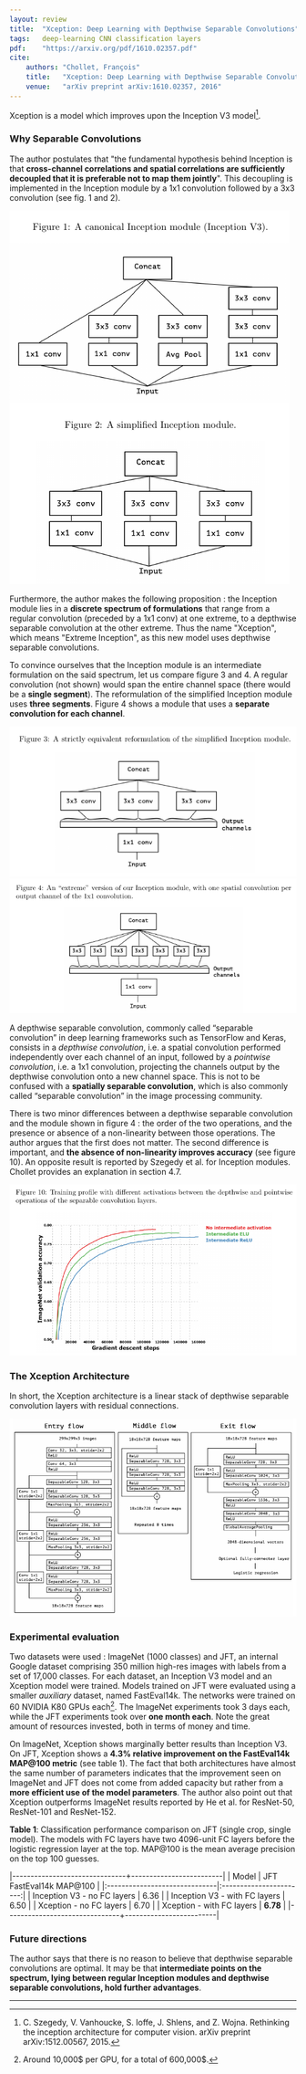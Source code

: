 ```yaml
---
layout: review
title:  "Xception: Deep Learning with Depthwise Separable Convolutions"
tags:   deep-learning CNN classification layers
pdf:    "https://arxiv.org/pdf/1610.02357.pdf"
cite:
    authors: "Chollet, François"
    title:   "Xception: Deep Learning with Depthwise Separable Convolutions"
    venue:   "arXiv preprint arXiv:1610.02357, 2016"
---
```


Xception is a model which improves upon the Inception V3 model[^1]. 

### Why Separable Convolutions

The author postulates that "the fundamental hypothesis behind Inception is that **cross-channel correlations and spatial correlations are sufficiently decoupled that it is preferable not to map them jointly**". This decoupling is implemented in the Inception module by a 1x1 convolution followed by a 3x3 convolution (see fig. 1 and 2).

![Figure 1 and 2](/deep-learning/images/xception/fig1-2.png)

Furthermore, the author makes the following proposition : the Inception module lies in a **discrete spectrum of formulations** that range from a regular convolution (preceded by a 1x1 conv) at one extreme, to a depthwise separable convolution at the other extreme. Thus the name "Xception", which means "Extreme Inception", as this new model uses depthwise separable convolutions.

To convince ourselves that the Inception module is an intermediate formulation on the said spectrum, let us compare figure 3 and 4. A regular convolution (not shown) would span the entire channel space (there would be a **single segment**). The reformulation of the simplified Inception module uses **three segments**. Figure 4 shows a module that uses a **separate convolution for each channel**.

![Figure 3](/deep-learning/images/xception/fig3.png)
![Figure 4](/deep-learning/images/xception/fig4.png)

A depthwise separable convolution, commonly called “separable convolution” in deep learning frameworks such as TensorFlow and Keras, consists in a _depthwise convolution_, i.e. a spatial convolution performed independently over each channel of an input, followed by a _pointwise convolution_, i.e. a 1x1 convolution, projecting the channels output by the depthwise convolution onto a new channel space. This is not to be confused with a **spatially separable convolution**, which is also commonly called “separable convolution” in the image processing community.

There is two minor differences between a depthwise separable convolution and the module shown in figure 4 : the order of the two operations, and the presence or absence of a non-linearity between those operations. The author argues that the first does not matter. The second difference is important, and **the absence of non-linearity improves accuracy** (see figure 10). An opposite result is reported by Szegedy et al. for Inception modules. Chollet provides an explanation in section 4.7.

![Figure 10](/deep-learning/images/xception/fig10.png)

### The Xception Architecture

In short, the Xception architecture is a linear stack of depthwise separable convolution layers with residual connections.

![Xception architecture](/deep-learning/images/xception/architecture.png)

### Experimental evaluation

Two datasets were used : ImageNet (1000 classes) and JFT, an internal Google dataset comprising 350 million high-res images with labels from a set of 17,000 classes. For each dataset, an Inception V3 model and an Xception model were trained. Models trained on JFT were evaluated using a smaller _auxiliary_ dataset, named FastEval14k. The networks were trained on 60 NVIDIA K80 GPUs each[^2]. The ImageNet experiments took 3 days each, while the JFT experiments took over **one month each**. Note the great amount of resources invested, both in terms of money and time.

On ImageNet, Xception shows marginally better results than Inception V3. On JFT, Xception shows a **4.3% relative improvement on the FastEval14k MAP@100 metric** (see table 1). The fact that both architectures have almost the same number of parameters indicates that the improvement seen on ImageNet and JFT does not come from added capacity but rather from a **more efficient use of the model parameters**. The author also point out that Xception outperforms ImageNet results reported by He et al. for ResNet-50, ResNet-101 and ResNet-152.

**Table 1**: Classification performance comparison on JFT (single crop, single model). The models with FC layers have two 4096-unit FC layers before the logistic regression layer at the top. MAP@100 is the mean average precision on the top 100 guesses.

|-------------------------------+-------------------------|
| Model                         | JFT FastEval14k MAP@100 |
|:------------------------------|:-----------------------:|
| Inception V3 - no FC layers   | 6.36                    |
| Inception V3 - with FC layers | 6.50                    |
| Xception - no FC layers       | 6.70                    |
| Xception - with FC layers     | **6.78**                |
|-------------------------------+-------------------------|

<p><!-- spacing --></p>

### Future directions

The author says that there is no reason to believe that depthwise separable convolutions are optimal. It may be that **intermediate points on the spectrum, lying between regular Inception modules and depthwise separable convolutions, hold further advantages**.

-----

[^1]: C. Szegedy, V. Vanhoucke, S. Ioffe, J. Shlens, and Z. Wojna. Rethinking the inception architecture for computer vision. arXiv preprint arXiv:1512.00567, 2015.

[^2]: Around 10,000$ per GPU, for a total of 600,000$.